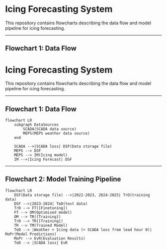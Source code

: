 # Icing Forecasting System

This repository contains flowcharts describing the data flow and model pipeline for icing forecasting.

---

## Flowchart 1: Data Flow

# Icing Forecasting System

This repository contains flowcharts describing the data flow and model pipeline for icing forecasting.

---

## Flowchart 1: Data Flow

```mermaid
flowchart LR
    subgraph DataSources
        SCADA(SCADA data source)
        MEPS(MEPS weather data source)
    end

    SCADA -->|SCADA loss| DSF(Data storage file)
    MEPS --> DSF
    MEPS --> IM(Icing model)
    IM -->|Icing Forecast| DSF
```

---

## Flowchart 2: Model Training Pipeline

```mermaid
flowchart LR
    DSF(Data storage file) -->|2022-2023, 2024-2025| TrD(training data)
    DSF -->|2023-2024| TeD(test data)
    TrD --> FT([Finetuning])
    FT --> OM(Optimised model)
    OM --> TR([Training])
    TrD --> TR([Training])
    TR --> TM(Trained Model)
    TeD --> |Weather + Icing data (+ SCADA loss from lead hour 0)| MoPr(Model Predictions)
    MoPr --> EvR(Evaluation Results)
    TeD --> |SCADA loss| EvR
```


